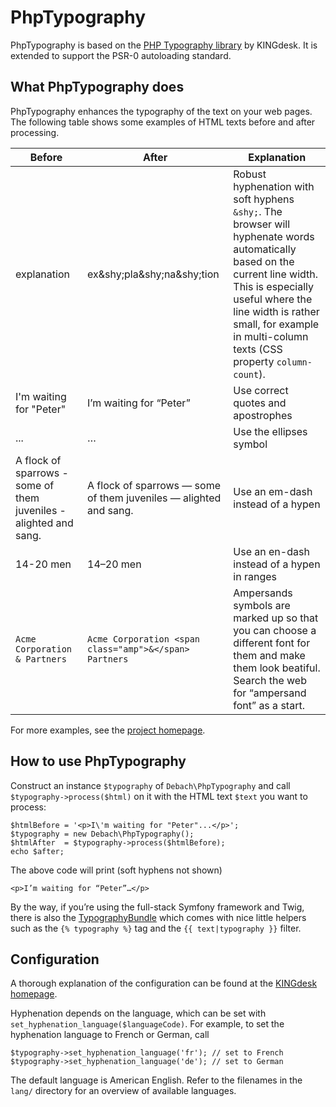 PhpTypography
==============

PhpTypography is based on the [PHP Typography library](http://kingdesk.com/projects/php-tyography/) by KINGdesk. It is extended to support the PSR-0 autoloading standard.

## What PhpTypography does

PhpTypography enhances the typography of the text on your web pages. The following table shows some examples of HTML texts before and after processing.

<table>
    <thead>
        <tr>
            <th>Before</th>
            <th>After</th>
            <th>Explanation</th>
        </tr>
    </thead>
    <tbody>
        <tr>
            <td>explanation</td>
            <td>ex&amp;shy;pla&amp;shy;na&amp;shy;tion</td>
            <td>Robust hyphenation with soft hyphens <code>&amp;shy;</code>. The browser will hyphenate words automatically based on the current line width. This is especially useful where the line width is rather small, for example in multi-column texts (CSS property <code>column-count</code>).</td>
        </tr>
        <tr>
            <td>I'm waiting for "Peter"</td>
            <td>I’m waiting for “Peter”</td>
            <td>Use correct quotes and apostrophes</td>
        </tr>
        <tr>
            <td>...</td>
            <td>…</td>
            <td>Use the ellipses symbol</td>
        </tr>
        <tr>
            <td>A flock of sparrows - some of them juveniles - alighted and sang.</td>
            <td>A flock of sparrows — some of them juveniles — alighted and sang.</td>
            <td>Use an em-dash instead of a hypen</td>
        </tr>
        <tr>
            <td>14-20 men</td>
            <td>14–20 men</td>
            <td>Use an en-dash instead of a hypen in ranges</td>
        </tr>
        <tr>
            <td><code>Acme Corporation &amp; Partners</code></td>
            <td><code>Acme Corporation &lt;span class="amp"&gt;&amp;&lt;/span&gt; Partners</code></td>
            <td>Ampersands symbols are marked up so that you can choose a different font for them and make them look beatiful. Search the web for “ampersand font” as a start.</td>
        </tr>
    </tbody>
</table>

For more examples, see the [project homepage](http://kingdesk.com/projects/php-typography/).

## How to use PhpTypography

Construct an instance `$typography` of `Debach\PhpTypography` and call `$typography->process($html)` on it with the HTML text `$text` you want to process:

    $htmlBefore = '<p>I\'m waiting for "Peter"...</p>';
    $typography = new Debach\PhpTypography();
    $htmlAfter  = $typography->process($htmlBefore);
    echo $after;

The above code will print (soft hyphens not shown)

    <p>I’m waiting for “Peter”…</p>

By the way, if you’re using the full-stack Symfony framework and Twig, there is also the [TypographyBundle](https://github.com/debach/typography-bundle) which comes with nice little helpers such as the `{% typography %}` tag and the `{{ text|typography }}` filter.

## Configuration

A thorough explanation of the configuration can be found at the [KINGdesk homepage](http://kingdesk.com/projects/php-typography-documentation/). 

Hyphenation depends on the language, which can be set with `set_hyphenation_language($languageCode)`. For example, to set the hyphenation language to French or German, call 

    $typography->set_hyphenation_language('fr'); // set to French
    $typography->set_hyphenation_language('de'); // set to German

The default language is American English. Refer to the filenames in the `lang/` directory for an overview of available languages.
